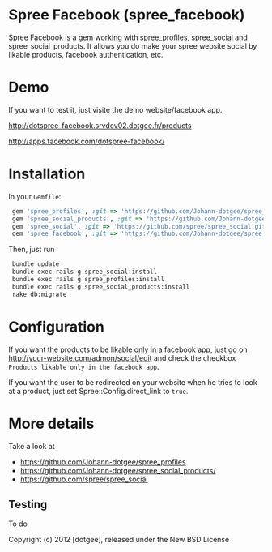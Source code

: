 Spree Facebook (spree_facebook)
=============

Spree Facebook is a gem working with spree_profiles, spree_social and spree_social_products.
It allows you do make your spree website social by likable products, facebook authentication, etc.


Demo
=====

If you want to test it, just visite the demo website/facebook app.

http://dotspree-facebook.srvdev02.dotgee.fr/products

http://apps.facebook.com/dotspree-facebook/

Installation
============
In your `Gemfile`:
```ruby
 gem 'spree_profiles', :git => 'https://github.com/Johann-dotgee/spree_profiles.git'
 gem 'spree_social_products', :git => 'https://github.com/Johann-dotgee/spree_social_products.git'
 gem 'spree_social', :git => 'https://github.com/spree/spree_social.git'
 gem 'spree_facebook', :git => 'https://github.com/Johann-dotgee/spree_facebook.git'
```

Then, just run
```bash
 bundle update
 bundle exec rails g spree_social:install
 bundle exec rails g spree_profiles:install
 bundle exec rails g spree_social_products:install
 rake db:migrate
```

Configuration
=============

If you want the products to be likable only in a facebook app, just go on http://your-website.com/admon/social/edit and check the checkbox `Products likable only in the facebook app`.

If you want the user to be redirected on your website when he tries to look at a product, just set Spree::Config.direct_link to `true`.


More details
=============

Take a look at

* https://github.com/Johann-dotgee/spree_profiles
* https://github.com/Johann-dotgee/spree_social_products/
* https://github.com/spree/spree_social


Testing
-------

To do




Copyright (c) 2012 [dotgee], released under the New BSD License
